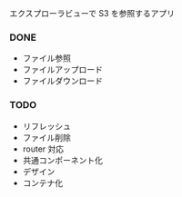 エクスプローラビューで S3 を参照するアプリ

### DONE

- ファイル参照
- ファイルアップロード
- ファイルダウンロード

### TODO

- リフレッシュ
- ファイル削除
- router 対応
- 共通コンポーネント化
- デザイン
- コンテナ化
